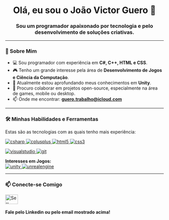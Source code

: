 <h1 align="center">Olá, eu sou o João Victor Guero 👋</h1>
<h3 align="center">Sou um programador apaixonado por tecnologia e pelo desenvolvimento de soluções criativas.</h3>

---

### 👨 Sobre Mim

- 💻 Sou programador com experiência em **C#, C++, HTML e CSS**.
- 🎮 Tenho um grande interesse pela área de **Desenvolvimento de Jogos e Ciência da Computação**.
- 🌱 Atualmente estou aprofundando meus conhecimentos em **Unity**.
- 👯 Procuro colaborar em projetos open-source, especialmente na área de games, mobile ou desktop.
- 📫 Onde me encontrar: **guero.trabalho@icloud.com**

---

### 🛠️ Minhas Habilidades e Ferramentas

Estas são as tecnologias com as quais tenho mais experiência:

<p align="left">
  <a href="https://docs.microsoft.com/en-us/dotnet/csharp/" target="_blank"> <img src="https://img.shields.io/badge/C%23-239120?style=for-the-badge&logo=c-sharp&logoColor=white" alt="csharp"/> </a>
  <a href="https://isocpp.org/" target="_blank"> <img src="https://img.shields.io/badge/C%2B%2B-00599C?style=for-the-badge&logo=c%2B%2B&logoColor=white" alt="cplusplus"/> </a>
  <a href="https://www.w3.org/html/" target="_blank"> <img src="https://img.shields.io/badge/HTML5-E34F26?style=for-the-badge&logo=html5&logoColor=white" alt="html5"/> </a>
  <a href="https://www.w3schools.com/css/" target="_blank"> <img src="https://img.shields.io/badge/CSS3-1572B6?style=for-the-badge&logo=css3&logoColor=white" alt="css3"/> </a>
  
  <a href="https://visualstudio.microsoft.com/" target="_blank"> <img src="https://img.shields.io/badge/Visual_Studio-5C2D91?style=for-the-badge&logo=visual%20studio&logoColor=white" alt="visualstudio"/> </a>
  <a href="https://git-scm.com/" target="_blank"> <img src="https://img.shields.io/badge/GIT-E44C30?style=for-the-badge&logo=git&logoColor=white" alt="git"/> </a>
</p>

<p align="left"> 
  <strong>Interesses em Jogos:</strong><br>
  <a href="https://unity.com/" target="_blank"> <img src="https://img.shields.io/badge/Unity-FFFFFF?style=for-the-badge&logo=unity&logoColor=black" alt="unity"/> </a>
  <a href="https://www.unrealengine.com/" target="_blank"> <img src="https://img.shields.io/badge/Unreal_Engine-313131?style=for-the-badge&logo=unrealengine&logoColor=white" alt="unrealengine"/> </a>
</p>

---

### 📫 Conecte-se Comigo

<p align="left">
  <a href="https://www.linkedin.com/in/jo%C3%A3o-victor-guero/" target="blank"><img align="center" src="https://raw.githubusercontent.com/rahuldkjain/github-profile-readme-generator/master/src/images/icons/Social/linked-in-alt.svg" alt="Seu Linkedin" height="30" width="40" /></a> <br> <br> <strong>Fale pelo Linkedin ou pelo email mostrado acima!</strong><br>
